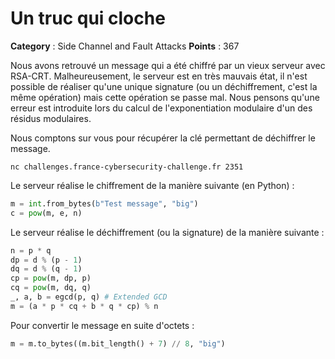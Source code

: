 # Un truc qui cloche

**Category** : Side Channel and Fault Attacks
**Points** : 367

Nous avons retrouvé un message qui a été chiffré par un vieux serveur avec RSA-CRT.
Malheureusement, le serveur est en très mauvais état, il n'est possible de réaliser qu'une unique signature (ou un
déchiffrement, c'est la même opération) mais cette opération se passe mal.
Nous pensons qu'une erreur est introduite lors du calcul de l'exponentiation modulaire d'un des résidus modulaires.

Nous comptons sur vous pour récupérer la clé permettant de déchiffrer le message.

`nc challenges.france-cybersecurity-challenge.fr 2351`

Le serveur réalise le chiffrement de la manière suivante (en Python) :
```python
m = int.from_bytes(b"Test message", "big")
c = pow(m, e, n)
```

Le serveur réalise le déchiffrement (ou la signature) de la manière suivante :
```python
n = p * q
dp = d % (p - 1)
dq = d % (q - 1)
cp = pow(m, dp, p)
cq = pow(m, dq, q)
_, a, b = egcd(p, q) # Extended GCD
m = (a * p * cq + b * q * cp) % n
```

Pour convertir le message en suite d'octets :
```python
m = m.to_bytes((m.bit_length() + 7) // 8, "big")
```



